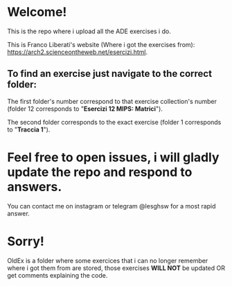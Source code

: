 # Welcome!
This is the repo where i upload all the ADE exercises i do.

This is Franco Liberati's website (Where i got the exercises from): https://arch2.scienceontheweb.net/esercizi.html.

## To find an exercise just navigate to the correct folder:

The first folder's number correspond to that exercise collection's number (folder 12 corresponds to "**Esercizi 12 MIPS: Matrici**").

The second folder corresponds to the exact exercise (folder 1 corresponds to "**Traccia 1**").

# Feel free to open issues, i will gladly update the repo and respond to answers.
You can contact me on instagram or telegram @lesghsw for a most rapid answer.

# Sorry!
OldEx is a folder where some exercices that i can no longer remember where i got them from are stored, those exercises **WILL NOT** be updated OR get comments explaining the code.
